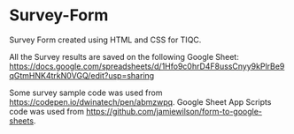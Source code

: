 # Survey-Form
Survey Form created using HTML and CSS for TIQC.

All the Survey results are saved on the following Google Sheet:
https://docs.google.com/spreadsheets/d/1Hfo9c0hrD4F8ussCnyy9kPlrBe9qGtmHNK4trkN0VGQ/edit?usp=sharing

Some survey sample code was used from https://codepen.io/dwinatech/pen/abmzwpq.
Google Sheet App Scripts code was used from https://github.com/jamiewilson/form-to-google-sheets.
